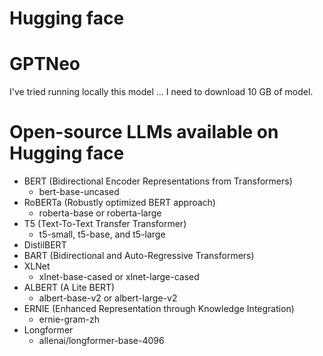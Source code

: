 # Hugging face

# GPTNeo
I've tried running locally this model ... I need to download 10 GB of model. 

# Open-source LLMs available on Hugging face
- BERT (Bidirectional Encoder Representations from Transformers)
  - bert-base-uncased
- RoBERTa (Robustly optimized BERT approach)
  - roberta-base or roberta-large
- T5 (Text-To-Text Transfer Transformer)
  - t5-small, t5-base, and t5-large
- DistilBERT
- BART (Bidirectional and Auto-Regressive Transformers)
- XLNet
  - xlnet-base-cased or xlnet-large-cased
- ALBERT (A Lite BERT)
  - albert-base-v2 or albert-large-v2
- ERNIE (Enhanced Representation through Knowledge Integration)
  - ernie-gram-zh
- Longformer
  - allenai/longformer-base-4096